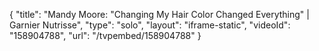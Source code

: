 {
    "title": "Mandy Moore: \"Changing My Hair Color Changed Everything\" | Garnier Nutrisse",
    "type": "solo",
    "layout": "iframe-static",
    "videoId": "158904788",
    "url": "\/tvpembed\/158904788"
}